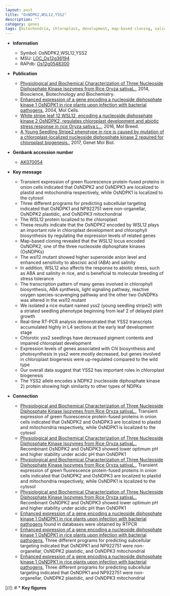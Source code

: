 ```yaml
---
layout: post
title: "OsNDPK2,WSL12,YSS2"
description: ""
category: genes
tags: [mitochondria, chloroplast, development, map-based cloning, salinity, tolerance, abiotic stress,  ABA , stress, breeding, biotic stress, ABA, abscisic acid, stress tolerance, reactive oxygen species, chloroplast development, leaf, seedlings, growth, leaf development, seedling, photosynthesis, Chl biosynthesis, Kinase, plant growth]
---
```


* **Information**  
    + Symbol: OsNDPK2,WSL12,YSS2  
    + MSU: [LOC_Os12g36194](http://rice.plantbiology.msu.edu/cgi-bin/ORF_infopage.cgi?orf=LOC_Os12g36194)  
    + RAPdb: [Os12g0548300](http://rapdb.dna.affrc.go.jp/viewer/gbrowse_details/irgsp1?name=Os12g0548300)  

* **Publication**  
    + [Physiological and Biochemical Characterization of Three Nucleoside Diphosphate Kinase Isozymes from Rice Oryza sativaL.](http://www.ncbi.nlm.nih.gov/pubmed?term=Physiological+and+Biochemical+Characterization+of+Three+Nucleoside+Diphosphate+Kinase+Isozymes+from+Rice+Oryza+sativaL.%5BTitle%5D), 2014, Bioscience, Biotechnology and Biochemistry.
    + [Enhanced expression of a gene encoding a nucleoside diphosphate kinase 1 OsNDPK1 in rice plants upon infection with bacterial pathogens](http://www.ncbi.nlm.nih.gov/pubmed?term=Enhanced+expression+of+a+gene+encoding+a+nucleoside+diphosphate+kinase+1+OsNDPK1+in+rice+plants+upon+infection+with+bacterial+pathogens%5BTitle%5D), 2004, Mol Cells.
    + [White stripe leaf 12 WSL12, encoding a nucleoside diphosphate kinase 2 OsNDPK2, regulates chloroplast development and abiotic stress response in rice Oryza sativa L..](http://www.ncbi.nlm.nih.gov/pubmed?term=White+stripe+leaf+12+WSL12,+encoding+a+nucleoside+diphosphate+kinase+2+OsNDPK2,+regulates+chloroplast+development+and+abiotic+stress+response+in+rice+Oryza+sativa+L..%5BTitle%5D), 2016, Mol Breed.
    + [A Young Seedling Stripe2 phenotype in rice is caused by mutation of a chloroplast-localized nucleoside diphosphate kinase 2 required for chloroplast biogenesis.](http://www.ncbi.nlm.nih.gov/pubmed?term=A+Young+Seedling+Stripe2+phenotype+in+rice+is+caused+by+mutation+of+a+chloroplast-localized+nucleoside+diphosphate+kinase+2+required+for+chloroplast+biogenesis.%5BTitle%5D), 2017, Genet Mol Biol.

* **Genbank accession number**  
    + [AK070054](http://www.ncbi.nlm.nih.gov/nuccore/AK070054)

* **Key message**  
    + Transient expression of green fluorescence protein-fused proteins in onion cells indicated that OsNDPK2 and OsNDPK3 are localized to plastid and mitochondria respectively, while OsNDPK1 is localized to the cytosol
    + Three different programs for predicting subcellular targeting indicated that OsNDPK1 and NP922751 were non-organellar, OsNDPK2 plastidic, and OsNDPK3 mitochondrial
    + The WSL12 protein localized to the chloroplast
    + These results indicate that the OsNDPK2 encoded by WSL12 plays an important role in chloroplast development and chlorophyll biosynthesis by regulating the expression levels of related genes
    + Map-based cloning revealed that the WSL12 locus encoded OsNDPK2, one of the three nucleoside diphosphate kinases (OsNDPKs)
    + The wsl12 mutant showed higher superoxide anion level and enhanced sensitivity to abscisic acid (ABA) and salinity
    + In addition, WSL12 also affects the response to abiotic stress, such as ABA and salinity in rice, and is beneficial to molecular breeding of stress tolerance
    + The transcription pattern of many genes involved in chlorophyll biosynthesis, ABA synthesis, light signaling pathway, reactive oxygen species-scavenging pathway and the other two OsNDPKs was altered in the wsl12 mutant
    + We isolated a rice mutant named yss2 (young seedling stripe2) with a striated seedling phenotype beginning from leaf 2 of delayed plant growth
    + Real-time RT-PCR analysis demonstrated that YSS2 transcripts accumulated highly in L4 sections at the early leaf development stage
    + Chlorotic yss2 seedlings have decreased pigment contents and impaired chloroplast development
    + Expression levels of genes associated with Chl biosynthesis and photosynthesis in yss2 were mostly decreased, but genes involved in chloroplast biogenesis were up-regulated compared to the wild type
    + Our overall data suggest that YSS2 has important roles in chloroplast biogenesis
    + The YSS2 allele encodes a NDPK2 (nucleoside diphosphate kinase 2) protein showing high similarity to other types of NDPKs

* **Connection**  
    + [Physiological and Biochemical Characterization of Three Nucleoside Diphosphate Kinase Isozymes from Rice Oryza sativaL.](http://www.ncbi.nlm.nih.gov/pubmed?term=Physiological+and+Biochemical+Characterization+of+Three+Nucleoside+Diphosphate+Kinase+Isozymes+from+Rice+Oryza+sativaL.%5BTitle%5D), Transient expression of green fluorescence protein-fused proteins in onion cells indicated that OsNDPK2 and OsNDPK3 are localized to plastid and mitochondria respectively, while OsNDPK1 is localized to the cytosol
    + [Physiological and Biochemical Characterization of Three Nucleoside Diphosphate Kinase Isozymes from Rice Oryza sativaL.](http://www.ncbi.nlm.nih.gov/pubmed?term=Physiological+and+Biochemical+Characterization+of+Three+Nucleoside+Diphosphate+Kinase+Isozymes+from+Rice+Oryza+sativaL.%5BTitle%5D), Recombinant OsNDPK2 and OsNDPK3 showed lower optimum pH and higher stability under acidic pH than OsNDPK1
    + [Physiological and Biochemical Characterization of Three Nucleoside Diphosphate Kinase Isozymes from Rice Oryza sativaL.](http://www.ncbi.nlm.nih.gov/pubmed?term=Physiological+and+Biochemical+Characterization+of+Three+Nucleoside+Diphosphate+Kinase+Isozymes+from+Rice+Oryza+sativaL.%5BTitle%5D), Transient expression of green fluorescence protein-fused proteins in onion cells indicated that OsNDPK2 and OsNDPK3 are localized to plastid and mitochondria respectively, while OsNDPK1 is localized to the cytosol
    + [Physiological and Biochemical Characterization of Three Nucleoside Diphosphate Kinase Isozymes from Rice Oryza sativaL.](http://www.ncbi.nlm.nih.gov/pubmed?term=Physiological+and+Biochemical+Characterization+of+Three+Nucleoside+Diphosphate+Kinase+Isozymes+from+Rice+Oryza+sativaL.%5BTitle%5D), Recombinant OsNDPK2 and OsNDPK3 showed lower optimum pH and higher stability under acidic pH than OsNDPK1
    + [Enhanced expression of a gene encoding a nucleoside diphosphate kinase 1 OsNDPK1 in rice plants upon infection with bacterial pathogens](NP922751,+OsNDPK2+and+OsNDPK3) found in databases were obtained by RTPCR
    + [Enhanced expression of a gene encoding a nucleoside diphosphate kinase 1 OsNDPK1 in rice plants upon infection with bacterial pathogens](http://www.ncbi.nlm.nih.gov/pubmed?term=Enhanced+expression+of+a+gene+encoding+a+nucleoside+diphosphate+kinase+1+OsNDPK1+in+rice+plants+upon+infection+with+bacterial+pathogens%5BTitle%5D), Three different programs for predicting subcellular targeting indicated that OsNDPK1 and NP922751 were non-organellar, OsNDPK2 plastidic, and OsNDPK3 mitochondrial
    + [Enhanced expression of a gene encoding a nucleoside diphosphate kinase 1 OsNDPK1 in rice plants upon infection with bacterial pathogens](http://www.ncbi.nlm.nih.gov/pubmed?term=Enhanced+expression+of+a+gene+encoding+a+nucleoside+diphosphate+kinase+1+OsNDPK1+in+rice+plants+upon+infection+with+bacterial+pathogens%5BTitle%5D), Three different programs for predicting subcellular targeting indicated that OsNDPK1 and NP922751 were non-organellar, OsNDPK2 plastidic, and OsNDPK3 mitochondrial

[//]: # * **Key figures**  


